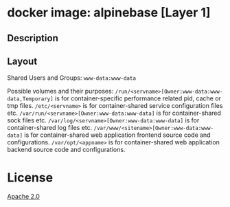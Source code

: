 # docker image: alpinebase [Layer 1]

## Description



## Layout

Shared Users and Groups: `www-data:www-data`

Possible volumes and their purposes: 
`/run/<servname>[Owner:www-data:www-data,Temporary]` is for container-specific performance related pid, cache or tmp files.
`/etc/<servname>` is for container-shared service configuration files etc.
`/var/run/<servname>[Owner:www-data:www-data]` is for container-shared sock files etc.
`/var/log/<servname>[Owner:www-data:www-data]` is for container-shared log files etc.
`/var/www/<sitename>[Owner:www-data:www-data]` is for container-shared web application frontend source code and configurations.
`/var/opt/<appname>` is for container-shared web application backend source code and configurations.

# License
[Apache 2.0](https://www.tldrlegal.com/l/apache2)
